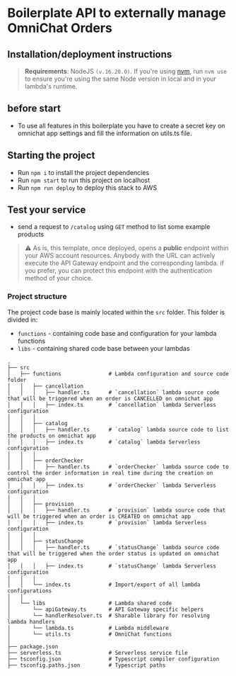 # Boilerplate API to externally manage OmniChat Orders

## Installation/deployment instructions

> **Requirements**: NodeJS `(v.16.20.0)`. If you're using [nvm](https://github.com/nvm-sh/nvm), run `nvm use` to ensure you're using the same Node version in local and in your lambda's runtime.

## before start 

- To use all features in this boilerplate you have to create a secret key on omnichat app settings and fill the information on utils.ts file.

## Starting the project  

- Run `npm i` to install the project dependencies
- Run `npm start` to run this project on localhost
- Run `npm run deploy` to deploy this stack to AWS


## Test your service

- send a request to `/catalog` using `GET` method to list some example products


> :warning: As is, this template, once deployed, opens a **public** endpoint within your AWS account resources. Anybody with the URL can actively execute the API Gateway endpoint and the corresponding lambda. if you prefer, you can protect this endpoint with the authentication method of your choice.


### Project structure

The project code base is mainly located within the `src` folder. This folder is divided in:

- `functions` - containing code base and configuration for your lambda functions
- `libs` - containing shared code base between your lambdas

```
.
├── src
│   ├── functions               # Lambda configuration and source code folder
│   │   ├── cancellation
│   │   │   ├── handler.ts      # `cancellation` lambda source code that will be triggered when an order is CANCELLED on omnichat app
│   │   │   ├── index.ts        # `cancellation` lambda Serverless configuration
│   │   │
│   │   ├── catalog
│   │   │   ├── handler.ts      # `catalog` lambda source code to list the products on omnichat app
│   │   │   ├── index.ts        # `catalog` lambda Serverless configuration
│   │   │
│   │   ├── orderChecker
│   │   │   ├── handler.ts      # `orderChecker` lambda source code to control the order information in real time during the creation on omnichat app
│   │   │   ├── index.ts        # `orderChecker` lambda Serverless configuration
│   │   │
│   │   ├── provision
│   │   │   ├── handler.ts      # `provision` lambda source code that will be triggered when an order is CREATED on omnichat app
│   │   │   ├── index.ts        # `provision` lambda Serverless configuration
│   │   │
│   │   ├── statusChange
│   │   │   ├── handler.ts      # `statusChange` lambda source code that will be triggered when the order status is updated on omnichat app
│   │   │   ├── index.ts        # `statusChange` lambda Serverless configuration
│   │   │
│   │   └── index.ts            # Import/export of all lambda configurations
│   │
│   └── libs                    # Lambda shared code
│       └── apiGateway.ts       # API Gateway specific helpers
│       └── handlerResolver.ts  # Sharable library for resolving lambda handlers
│       └── lambda.ts           # Lambda middleware
│       └── utils.ts            # OmniChat functions
│
├── package.json
├── serverless.ts               # Serverless service file
├── tsconfig.json               # Typescript compiler configuration
├── tsconfig.paths.json         # Typescript paths
```
